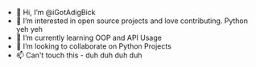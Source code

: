 - 👋 Hi, I’m @iGotAdigBick
- 👀 I’m interested in open source projects and love contributing. Python yeh yeh
- 🌱 I’m currently learning OOP and API Usage
- 💞️ I’m looking to collaborate on Python Projects
- 📫 Can't touch this - duh duh duh duh

<!---
iGotAdigBick/iGotAdigBick is a ✨ special ✨ repository because its `README.md` (this file) appears on your GitHub profile.
You can click the Preview link to take a look at your changes.
--->
